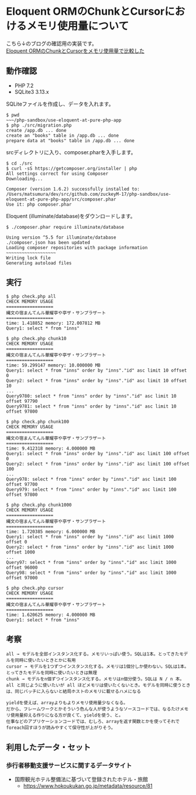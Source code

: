 # Eloquent ORMのChunkとCursorにおけるメモリ使用量について

こちら↓のブログの確認用の実装です。  
[Eloquent ORMのChunkとCursorをメモリ使用量で比較した](http://blog.zuckey17.org/entry/2018/01/26/195029)

## 動作確認

- PHP 7.2
- SQLite3 3.13.x

SQLiteファイルを作成し、データを入れます。

```
$ pwd
~~~/php-sandbox/use-eloquent-at-pure-php-app
$ php ./src/migration.php
create /app.db ... done
create an "books" table in /app.db ... done
prepare data at "books" table in /app.db ... done
```

srcディレクトリに入り、composer.pharを入手します。

```
$ cd ./src
$ curl -sS https://getcomposer.org/installer | php
All settings correct for using Composer
Downloading...

Composer (version 1.6.2) successfully installed to: /Users/matsumura/dev/src/github.com/zuckeyM-17/php-sandbox/use-eloquent-at-pure-php-app/src/composer.phar
Use it: php composer.phar
```

Eloquent (illuminate/database)をダウンロードします。
```
$ ./composer.phar require illuminate/database

Using version ^5.5 for illuminate/database
./composer.json has been updated
Loading composer repositories with package information
~~~~~~~~~~~~~~~~~~~
Writing lock file
Generating autoload files
```

## 実行

```
$ php check.php all
CHECK MEMORY USAGE
==================
縄文の宿まんてんル華耀亭や亭ザ・サンプラザート
==================
time: 1.418852 memory: 172.007812 MB
Query1: select * from "inns"
```

```
$ php check.php chunk10
CHECK MEMORY USAGE
==================
縄文の宿まんてんル華耀亭や亭ザ・サンプラザート
==================
time: 59.299147 memory: 10.000000 MB
Query1: select * from "inns" order by "inns"."id" asc limit 10 offset 0
Query2: select * from "inns" order by "inns"."id" asc limit 10 offset 10
...
Query9780: select * from "inns" order by "inns"."id" asc limit 10 offset 97790
Query9781: select * from "inns" order by "inns"."id" asc limit 10 offset 97800
```

```
$ php check.php chunk100
CHECK MEMORY USAGE
==================
縄文の宿まんてんル華耀亭や亭ザ・サンプラザート
==================
time: 9.412318 memory: 4.000000 MB
Query1: select * from "inns" order by "inns"."id" asc limit 100 offset 0
Query2: select * from "inns" order by "inns"."id" asc limit 100 offset 100
...
Query978: select * from "inns" order by "inns"."id" asc limit 100 offset 97700
Query979: select * from "inns" order by "inns"."id" asc limit 100 offset 97800
```

```
$ php check.php chunk1000
CHECK MEMORY USAGE
==================
縄文の宿まんてんル華耀亭や亭ザ・サンプラザート
==================
time: 1.720385 memory: 6.000000 MB
Query1: select * from "inns" order by "inns"."id" asc limit 1000 offset 0
Query2: select * from "inns" order by "inns"."id" asc limit 1000 offset 1000
...
Query97: select * from "inns" order by "inns"."id" asc limit 1000 offset 96000
Query98: select * from "inns" order by "inns"."id" asc limit 1000 offset 97000
```

```
$ php check.php cursor
CHECK MEMORY USAGE
==================
縄文の宿まんてんル華耀亭や亭ザ・サンプラザート
==================
time: 1.620625 memory: 4.000000 MB
Query1: select * from "inns"
```

## 考察
```
all → モデルを全部インスタンス化する。メモリいっぱい使う。SQLは1本。とってきたモデルを同時に使いたいときとかに有用
cursor → モデルを1つずつインスタンス化する。メモリは1個分しか使わない。SQLは1本。とってきたモデルを同時に使いたいときは無理
chunk → モデルをn個ずつインスタンス化する。メモリはn個分使う。SQLは N / n 本。all と同じように使いたいが all ほどメモリは使いたくないとき。モデルを同時に使うときは、同じバッチに入らないと結局ホストのメモリに載せるハメになる
```

```
yieldを使えば、arrayよりもよりメモリ使用量少なくなる。
だから、フレームワークとかそういう色んな人が使うようなソースコードでは、なるたけメモリ使用量抑える作りになる方が良くて、yieldを使う、と。
仕事などのアプリケーションコードでは、むしろ、arrayを返す関数とかを使ってそれでforeach回すほうが読みやすくて保守性が上がりそう。
```

## 利用したデータ・セット

### 歩行者移動支援サービスに関するデータサイト

- 国際観光ホテル整備法に基づいて登録されたホテル・旅館
    - https://www.hokoukukan.go.jp/metadata/resource/81
